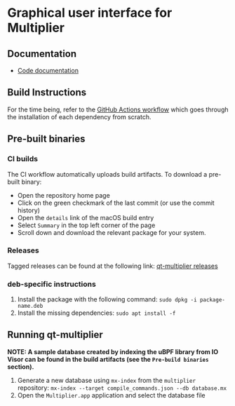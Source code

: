 # Graphical user interface for Multiplier

## Documentation

 * [Code documentation](https://upgraded-potato-g33zzjm.pages.github.io/)

## Build Instructions

For the time being, refer to the [GitHub Actions workflow](https://github.com/trailofbits/qt-multiplier/blob/next/.github/workflows/posix.yml) which goes through the installation of each dependency from scratch.

## Pre-built binaries

### CI builds

The CI workflow automatically uploads build artifacts. To download a pre-built binary:

 * Open the repository home page
 * Click on the green checkmark of the last commit (or use the commit history)
 * Open the `details` link of the macOS build entry
 * Select `Summary` in the top left corner of the page
 * Scroll down and download the relevant package for your system.

### Releases

Tagged releases can be found at the following link: [qt-multiplier releases](https://github.com/trailofbits/qt-multiplier/releases)

### deb-specific instructions

1. Install the package with the following command: `sudo dpkg -i package-name.deb`
2. Install the missing dependencies: `sudo apt install -f`

## Running qt-multiplier

**NOTE: A sample database created by indexing the uBPF library from IO Visor can be found in the build artifacts (see the `Pre-build binaries` section).**

1. Generate a new database using `mx-index` from the `multiplier` repository: `mx-index --target compile_commands.json --db database.mx`
2. Open the `Multiplier.app` application and select the database file
